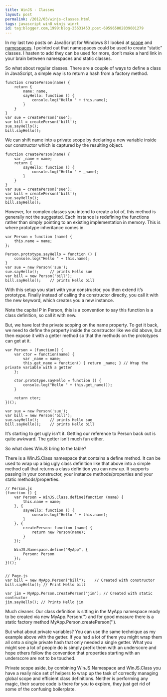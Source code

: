 ```yaml
---
title: WinJS - Classes
layout: post
permalink: /2012/03/winjs-classes.html
tags: javascript win8 winjs winrt
id: tag:blogger.com,1999:blog-25631453.post-695965002839601279
---
```



In my last two posts on JavaScript for Windows 8 I looked at [scope](http://csainty.blogspot.com/2012/03/windows-8-winrt-and-winjs-scope.html) and [namespaces](http://csainty.blogspot.com/2012/03/winjs-namespaces.html). I pointed out that namespaces could be used to create “static” classes. I hasten to add they can be used for more, don’t make a hard link in your brain between namespaces and static classes.  

So what about regular classes. There are a couple of ways to define a class in JavaScript, a simple way is to return a hash from a factory method.  


```clike
function createPerson(name) {
    return {
        name: name,
        sayHello: function () {
            console.log("Hello " + this.name);
        }
    }
}
var sue = createPerson('sue');
var bill = createPerson('bill');
sue.sayHello();
bill.sayHello();
```  
  

We can shift name into a private scope by declaring a new variable inside our constructor which is captured by the resulting object.  


```clike
function createPerson(name) {
    var _name = name;
    return {
        sayHello: function () {
            console.log("Hello " + _name);
        }
    }
}
var sue = createPerson('sue');
var bill = createPerson('bill');
sue.sayHello();
bill.sayHello();
```  
  

However, for complex classes you intend to create a lot of, this method is generally not the suggested. Each instance is redefining the functions rather than simply pointing to an existing implementation in memory. This is where prototype inheritance comes in.  


```clike
var Person = function (name) {
    this.name = name;
};

Person.prototype.sayHello = function () {
    console.log("Hello " + this.name);
}
var sue = new Person('sue');
sue.sayHello();     // prints Hello sue
var bill = new Person('bill');
bill.sayHello();    // prints Hello bill

```  
  

With this setup you start with your constructor, you then extend it’s prototype. Finally instead of calling the constructor directly, you call it with the new keyword, which creates you a new instance.  

Note the capital P in Person, this is a convention to say this function is a class definition, so call it with new.  

But, we have lost the private scoping on the name property. To get it back, we need to define the property inside the constructor like we did above, but then expose it with a getter method so that the methods on the prototypes can get at it.  


```clike
var Person = (function() {
    var ctor = function(name) {
        var _name = name;
        this.get_name = function() { return _name; } // Wrap the private variable with a getter
    };

    ctor.prototype.sayHello = function () {
        console.log("Hello " + this.get_name());
    }

    return ctor;
})();

var sue = new Person('sue');
var bill = new Person('bill');
sue.sayHello();     // prints Hello sue
bill.sayHello();    // prints Hello bill

```  
  

It’s starting to get ugly isn’t it. Getting our reference to Person back out is quite awkward. The getter isn't much fun either.  

So what does WinJS bring to the table?  

There is a WinJS.Class namespace that contains a define method. It can be used to wrap up a big ugly class definition like that above into a simple method call that returns a class definition you can new up. It supports passing in your constructor, your instance methods/properties and your static methods/properties.  


```clike
// Person.js
(function () {
    var Person = WinJS.Class.define(function (name) {
        this.name = name;
    }, {
        sayHello: function () {
            console.log("Hello " + this.name);
        }
    }, {
        createPerson: function (name) {
            return new Person(name);
        }
    });

    WinJS.Namespace.define("MyApp", {
        Person: Person
    });
})();


// Page.js
var bill = new MyApp.Person("bill");    // Created with constructor
bill.sayHello(); // Print Hello bill

var jim = MyApp.Person.createPerson("jim"); // Created with static contructor
jim.sayHello(); // Prints Hello jim
```  
  

Much cleaner. Our class definition is sitting in the MyApp namespace ready to be created via new MyApp.Person('') and for good measure there is a static factory method MyApp.Person.createPerson('').  

But what about private variables? You can use the same technique as my example above with the getter. If you had a lot of them you might wrap them all onto a single private hash that only needed a single getter. What you might see a lot of people do is simply prefix them with an underscore and hope others follow the convention that properties starting with an underscore are not to be touched.  

Private scope aside, by combining WinJS.Namespace and WinJS.Class you have a really nice set of helpers to wrap up the task of correctly managing global scope and efficient class definitions. Neither is performing any magic, their source code is there for you to explore, they just get rid of some of the confusing boilerplate.  
